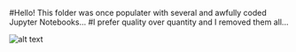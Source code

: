 #Hello! This folder was once populater with several and awfully coded Jupyter Notebooks... 
#I prefer quality over quantity and I removed them all...

![alt text](https://github.com/AlessandroMondin/Sklearn_Projects/blob/main/sklearn.png)
